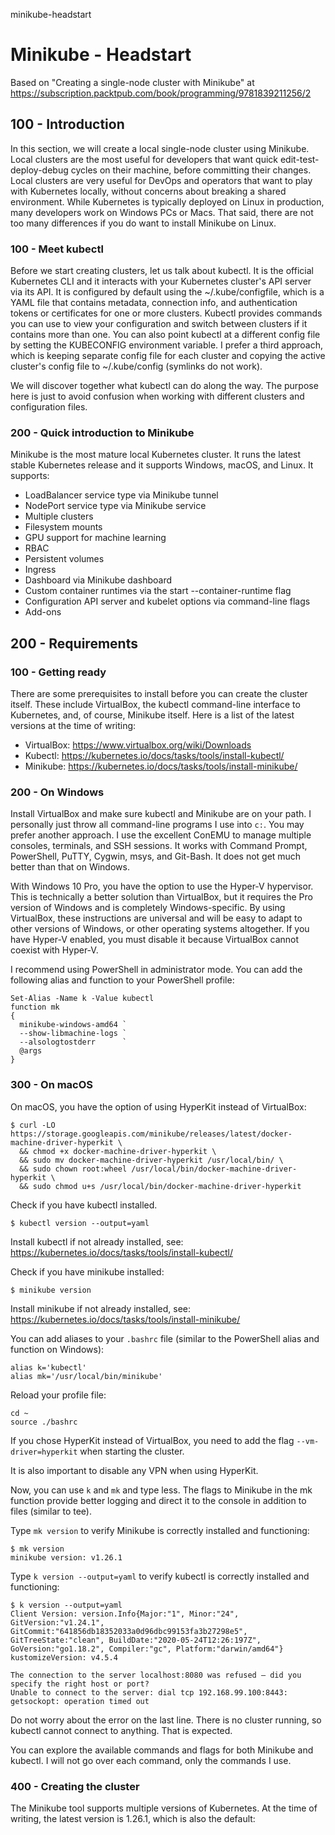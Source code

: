 minikube-headstart
# Minikube - Headstart

Based on "Creating a single-node cluster with Minikube" at https://subscription.packtpub.com/book/programming/9781839211256/2

## 100 - Introduction

In this section, we will create a local single-node cluster using Minikube. Local clusters are the most useful for developers that want quick edit-test-deploy-debug cycles on their machine, before committing their changes. Local clusters are very useful for DevOps and operators that want to play with Kubernetes locally, without concerns about breaking a shared environment. While Kubernetes is typically deployed on Linux in production, many developers work on Windows PCs or Macs. That said, there are not too many differences if you do want to install Minikube on Linux.

### 100 - Meet kubectl

Before we start creating clusters, let us talk about kubectl. It is the official Kubernetes CLI and it interacts with your Kubernetes cluster's API server via its API. It is configured by default using the ~/.kube/configfile, which is a YAML file that contains metadata, connection info, and authentication tokens or certificates for one or more clusters. Kubectl provides commands you can use to view your configuration and switch between clusters if it contains more than one. You can also point kubectl at a different config file by setting the KUBECONFIG environment variable. I prefer a third approach, which is keeping separate config file for each cluster and copying the active cluster's config file to ~/.kube/config (symlinks do not work).

We will discover together what kubectl can do along the way. The purpose here is just to avoid confusion when working with different clusters and configuration files.

### 200 - Quick introduction to Minikube

Minikube is the most mature local Kubernetes cluster. It runs the latest stable Kubernetes release and it supports Windows, macOS, and Linux. It supports:

- LoadBalancer service type via Minikube tunnel
- NodePort service type via Minikube service
- Multiple clusters
- Filesystem mounts
- GPU support for machine learning
- RBAC
- Persistent volumes
- Ingress
- Dashboard via Minikube dashboard
- Custom container runtimes via the start --container-runtime flag
- Configuration API server and kubelet options via command-line flags
- Add-ons

## 200 - Requirements

### 100 - Getting ready

There are some prerequisites to install before you can create the cluster itself. These include VirtualBox, the kubectl command-line interface to Kubernetes, and, of course, Minikube itself. Here is a list of the latest versions at the time of writing:

- VirtualBox: https://www.virtualbox.org/wiki/Downloads
- Kubectl: https://kubernetes.io/docs/tasks/tools/install-kubectl/
- Minikube: https://kubernetes.io/docs/tasks/tools/install-minikube/

### 200 - On Windows
Install VirtualBox and make sure kubectl and Minikube are on your path. I personally just throw all command-line programs I use into ```c:```. You may prefer another approach. I use the excellent ConEMU to manage multiple consoles, terminals, and SSH sessions. It works with Command Prompt, PowerShell, PuTTY, Cygwin, msys, and Git-Bash. It does not get much better than that on Windows.

With Windows 10 Pro, you have the option to use the Hyper-V hypervisor. This is technically a better solution than VirtualBox, but it requires the Pro version of Windows and is completely Windows-specific. By using VirtualBox, these instructions are universal and will be easy to adapt to other versions of Windows, or other operating systems altogether. If you have Hyper-V enabled, you must disable it because VirtualBox cannot coexist with Hyper-V.

I recommend using PowerShell in administrator mode. You can add the following alias and function to your PowerShell profile:

```
Set-Alias -Name k -Value kubectl
function mk
{
  minikube-windows-amd64 `
  --show-libmachine-logs `
  --alsologtostderr      `
  @args
}
```

### 300 - On macOS
On macOS, you have the option of using HyperKit instead of VirtualBox:

```
$ curl -LO https://storage.googleapis.com/minikube/releases/latest/docker-machine-driver-hyperkit \
  && chmod +x docker-machine-driver-hyperkit \
  && sudo mv docker-machine-driver-hyperkit /usr/local/bin/ \
  && sudo chown root:wheel /usr/local/bin/docker-machine-driver-hyperkit \
  && sudo chmod u+s /usr/local/bin/docker-machine-driver-hyperkit
```

Check if you have kubectl installed.
```
$ kubectl version --output=yaml
```

Install kubectl if not already installed, see: https://kubernetes.io/docs/tasks/tools/install-kubectl/

Check if you have minikube installed:
```
$ minikube version
```

Install minikube if not already installed, see: https://kubernetes.io/docs/tasks/tools/install-minikube/

You can add aliases to your ```.bashrc``` file (similar to the PowerShell alias and function on Windows):

```
alias k='kubectl'
alias mk='/usr/local/bin/minikube'
```

Reload your profile file:
```
cd ~
source ./bashrc
```

If you chose HyperKit instead of VirtualBox, you need to add the flag ```--vm-driver=hyperkit``` when starting the cluster.

It is also important to disable any VPN when using HyperKit.

Now, you can use ```k``` and ```mk``` and type less. The flags to Minikube in the mk function provide better logging and direct it to the console in addition to files (similar to tee).

Type ```mk version``` to verify Minikube is correctly installed and functioning:

```
$ mk version
minikube version: v1.26.1
```

Type ```k version --output=yaml``` to verify kubectl is correctly installed and functioning:

```
$ k version --output=yaml
Client Version: version.Info{Major:"1", Minor:"24", GitVersion:"v1.24.1", GitCommit:"641856db18352033a0d96dbc99153fa3b27298e5", GitTreeState:"clean", BuildDate:"2020-05-24T12:26:197Z", GoVersion:"go1.18.2", Compiler:"gc", Platform:"darwin/amd64"}
kustomizeVersion: v4.5.4

The connection to the server localhost:8080 was refused — did you specify the right host or port?
Unable to connect to the server: dial tcp 192.168.99.100:8443: getsockopt: operation timed out
```

Do not worry about the error on the last line. There is no cluster running, so kubectl cannot connect to anything. That is expected.

You can explore the available commands and flags for both Minikube and kubectl. I will not go over each command, only the commands I use.

### 400 - Creating the cluster
The Minikube tool supports multiple versions of Kubernetes. At the time of writing, the latest version is 1.26.1, which is also the default:














